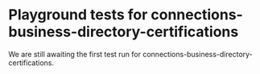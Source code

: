 # Playground tests for connections-business-directory-certifications
We are still awaiting the first test run for connections-business-directory-certifications.
